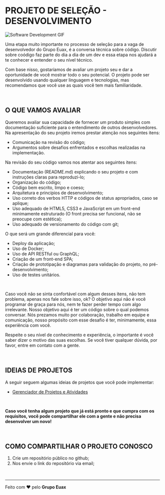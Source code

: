 # PROJETO DE SELEÇÃO - DESENVOLVIMENTO

![Software Development GIF](https://media.giphy.com/media/ZVik7pBtu9dNS/giphy.gif)

Uma etapa muito importante no processo de seleção para a vaga de desenvolvedor do Grupo Euax, é a conversa técnica sobre código. Discutir sobre coódigo faz parte do dia a dia de um dev e essa etapa nos ajudará a te conhecer e entender o seu nível técnico.

Com base nisso, gostaríamos de avaliar um projeto seu e dar a oportunidade de você mostrar todo o seu potencial. O projeto pode ser desenvolvido usando qualquer linguagem e tecnologias, mas recomendamos que você use as quais você tem mais familiaridade.

&nbsp;

## O QUE VAMOS AVALIAR

Queremos avaliar sua capacidade de fornecer um produto simples com documentação suficiente para o entendimento de outros desenvolvedores. Na apresentação do seu projeto iremos prestar atenção nos seguintes itens:

* Comunicação na revisão do código;
* Argumentos sobre desafios enfrentados e escolhas realizadas na implementação.

Na revisão do seu código vamos nos atentar aos seguintes itens:

* Documentação (README.md) explicando o seu projeto e com instruções claras para reproduzi-lo;
* Organização do código;
* Código bem escrito, limpo e coeso;
* Arquitetura e princípios de desenvolvimento;
* Uso correto dos verbos HTTP e códigos de status apropriados, caso se aplique;
* Uso adequado de HTML5, CSS3 e JavaScript em um front-end minimamente estruturado (O front precisa ser funcional, não se preocupe com estética);
* Uso adequado de versionamento do código com git;

O que será um grande diferencial para você:

* Deploy da aplicação;
* Uso de Docker;
* Uso de API RESTful ou GraphQL;
* Criação de um front-end SPA;
* Criação de prototipação e diagramas para validação do projeto, no pré-desenvolvimento;
* Uso de testes unitários.

&nbsp;

Caso você não se sinta confortável com algum desses itens, não tem problema, apenas nos fale sobre isso, ok? O objetivo aqui não é você programar de graça para nós, nem te fazer perder tempo com algo irrelevante. Nosso objetivo aqui é ter um código sobre o qual podemos conversar. Nós prezamos muito por colaboração, trabalho em equipe e comunicação, nosso propósito com esse desafio é ter, minimamente, essa experiência com você.

Respeite o seu nível de conhecimento e experiência, o importante é você saber dizer o motivo das suas escolhas. Se você tiver qualquer dúvida, por favor, entre em contato com a gente.

&nbsp;

## IDEIAS DE PROJETOS

A seguir seguem algumas ideias de projetos que você pode implementar:

* [Gerenciador de Projetos e Atividades](https://github.com/Artia/desafios-desevolvimento/blob/master/desafio-fullstack.md)

&nbsp;

**Caso você tenha algum projeto que já está pronto e que cumpra com os requisitos, você pode compartilhar ele com a gente e não precisa desenvolver um novo!**

&nbsp;

## COMO COMPARTILHAR O PROJETO CONOSCO

1. Crie um repositório público no github;
2. Nos envie o link do repositório via email;

&nbsp;

---

Feito com ❤️ pelo **Grupo Euax**
